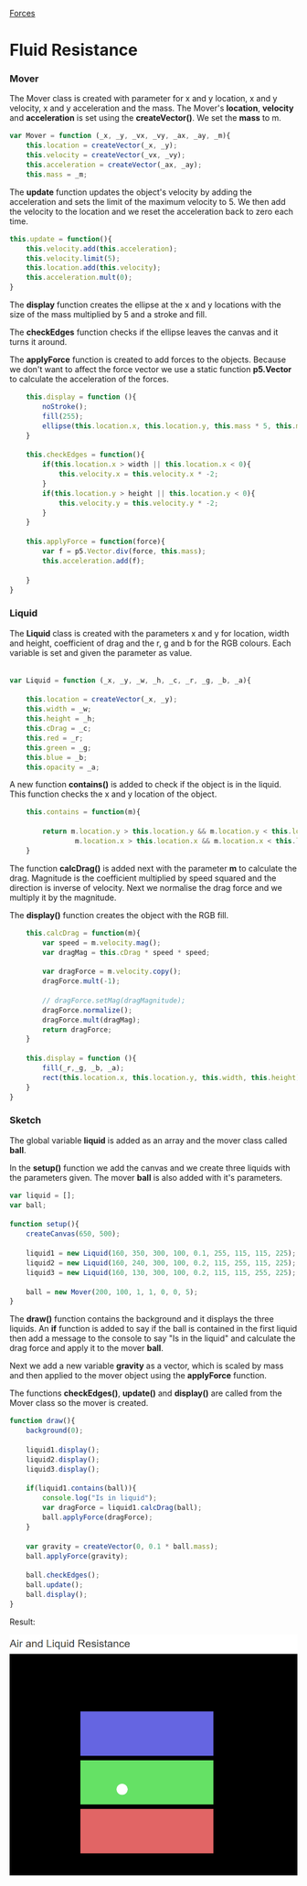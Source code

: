 [Forces](../)

# Fluid Resistance

### Mover

The Mover class is created with parameter for x and y location, x and y velocity, x and y acceleration and the mass. The Mover's **location**, **velocity** and **acceleration** is set using the **createVector()**. We set the **mass** to m.

```js
var Mover = function (_x, _y, _vx, _vy, _ax, _ay, _m){
    this.location = createVector(_x, _y);
    this.velocity = createVector(_vx, _vy);
    this.acceleration = createVector(_ax, _ay);
    this.mass = _m;
```

The **update** function updates the object's velocity by adding the acceleration and sets the limit of the maximum velocity to 5. We then add the velocity to the location and we reset the acceleration back to zero each time.

```js
this.update = function(){
    this.velocity.add(this.acceleration);
    this.velocity.limit(5);
    this.location.add(this.velocity);
    this.acceleration.mult(0);
}
```

The **display** function creates the ellipse at the x and y locations with the size of the mass multiplied by 5 and a stroke and fill.

The **checkEdges** function checks if the ellipse leaves the canvas and it turns it around.

The **applyForce** function is created to add forces to the objects. Because we don't want to affect the force vector we use a static function **p5.Vector** to calculate the acceleration of the forces.

```js
    this.display = function (){
        noStroke();
        fill(255);
        ellipse(this.location.x, this.location.y, this.mass * 5, this.mass * 5);
    }

    this.checkEdges = function(){
        if(this.location.x > width || this.location.x < 0){
            this.velocity.x = this.velocity.x * -2;
        }
        if(this.location.y > height || this.location.y < 0){
            this.velocity.y = this.velocity.y * -2;
        }
    }

    this.applyForce = function(force){
        var f = p5.Vector.div(force, this.mass);
        this.acceleration.add(f);

    }
}
```
### Liquid

The **Liquid** class is created with the parameters x and y for location, width and height, coefficient of drag and the r, g and b for the RGB colours. Each variable is set and given the parameter as value.   

```js

var Liquid = function (_x, _y, _w, _h, _c, _r, _g, _b, _a){

    this.location = createVector(_x, _y);
    this.width = _w;
    this.height = _h;
    this.cDrag = _c;
    this.red = _r;
    this.green = _g;
    this.blue = _b;
    this.opacity = _a;
```
A new function **contains()** is added to check if the object is in the liquid. This function checks the x and y location of the object.

```js
    this.contains = function(m){

        return m.location.y > this.location.y && m.location.y < this.location.y + this.height &&
                m.location.x > this.location.x && m.location.x < this.location.x + this.width;
    }
```
The function **calcDrag()** is added next with the parameter **m** to calculate the drag. Magnitude is the coefficient multiplied by speed squared and the direction is inverse of velocity. Next we normalise the drag force and we multiply it by the magnitude.

The **display()** function creates the object with the RGB fill.

```js
    this.calcDrag = function(m){
        var speed = m.velocity.mag();
        var dragMag = this.cDrag * speed * speed;

        var dragForce = m.velocity.copy();
        dragForce.mult(-1);

        // dragForce.setMag(dragMagnitude);
        dragForce.normalize();
        dragForce.mult(dragMag);
        return dragForce;
    }

    this.display = function (){
        fill(_r,_g, _b, _a);
        rect(this.location.x, this.location.y, this.width, this.height);
    }
}
```

### Sketch

The global variable **liquid** is added as an array and the mover class called **ball**.

In the **setup()** function we add the canvas and we create three liquids with the parameters given. The mover **ball** is also added with it's parameters.

```js
var liquid = [];
var ball;

function setup(){
    createCanvas(650, 500);

    liquid1 = new Liquid(160, 350, 300, 100, 0.1, 255, 115, 115, 225);
    liquid2 = new Liquid(160, 240, 300, 100, 0.2, 115, 255, 115, 225);
    liquid3 = new Liquid(160, 130, 300, 100, 0.2, 115, 115, 255, 225);

    ball = new Mover(200, 100, 1, 1, 0, 0, 5);
}
```

The **draw()** function contains the background and it displays the three liquids. An **if** function is added to say if the ball is contained in the first liquid then add a message to the console to say "Is in the liquid" and calculate the drag force and apply it to the mover **ball**.

Next we add a new variable **gravity** as a vector, which is scaled by mass and then applied to the mover object using the **applyForce** function.

The functions **checkEdges()**, **update()** and **display()** are called from the Mover class so the mover is created.

```js
function draw(){
    background(0);

    liquid1.display();
    liquid2.display();
    liquid3.display();

    if(liquid1.contains(ball)){
        console.log("Is in liquid");
        var dragForce = liquid1.calcDrag(ball);
        ball.applyForce(dragForce);
    }

    var gravity = createVector(0, 0.1 * ball.mass);
    ball.applyForce(gravity);

    ball.checkEdges();
    ball.update();
    ball.display();
}
```

Result:

![Liquid Resistance](img/Sketch.PNG?raw=true "Liquid Resistance")
